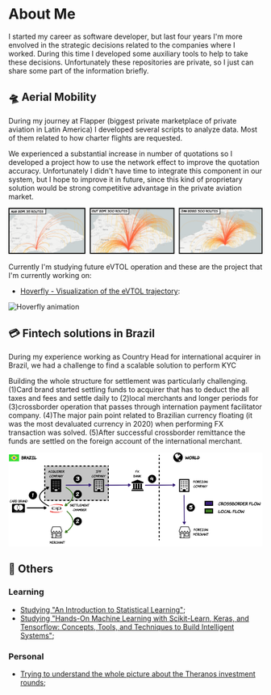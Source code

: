 # About Me

I started my career as software developer, but last four years I'm more envolved in the strategic decisions related to the companies where I worked.
During this time I developed some auxiliary tools to help to take these decisions. Unfortunately these repositories are private, so I just can share some part of the information briefly.

## :flying_saucer:  Aerial Mobility

During my journey at Flapper (biggest private marketplace of private aviation in Latin America) I developed several scripts to analyze data. Most of them related to how charter flights are requested.

We experienced a substantial increase in number of quotations so I developed a project how to use the network effect to improve the quotation accuracy. Unfortunately I didn't have time to integrate this component in our system, but I hope to improve it in future, since this kind of proprietary solution would be strong competitive advantage in the private aviation market.

![Flapper quotations evolution](/images/quotations.png)

Currently I'm studying future eVTOL operation and these are the project that I'm currently working on:
- [Hoverfly - Visualization of the eVTOL trajectory](https://github.com/avirzin/hoverfly.git):

![Hoverfly animation](/images/hoverfly.gif)

## :credit_card:  Fintech solutions in Brazil

During my experience working as Country Head for international acquirer in Brazil, we had a challenge to find a scalable solution to perform KYC


Building the whole structure for settlement was particularly challenging.(1)Card brand started settling funds to acquirer that has to deduct the all taxes and fees and settle daily to (2)local merchants and longer periods for (3)crossborder operation that passes through internation payment facilitator company. (4)The major pain point related to Brazilian currency floating (it was the most devaluated currency in 2020) when performing FX transaction was solved. (5)After successful crossborder remittance the funds are settled on the foreign account of the international merchant.

![International Payment Facilitator flow](/images/crossborder.png)


## :jigsaw:  Others

### Learning

- [Studying "An Introduction to Statistical Learning"](https://github.com/avirzin/intro-statistical-learning);
- [Studying "Hands-On Machine Learning with Scikit-Learn, Keras, and Tensorflow: Concepts, Tools, and Techniques to Build Intelligent Systems"](https://github.com/avirzin/handson-ml);

### Personal

- [Trying to understand the whole picture about the Theranos investment rounds](https://github.com/avirzin/bloodrop);
